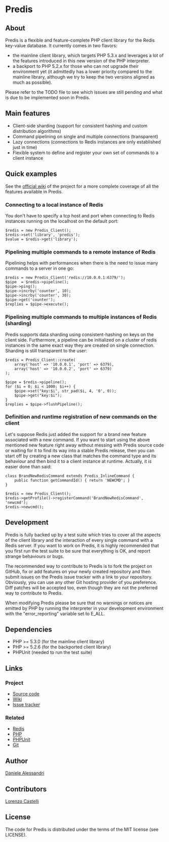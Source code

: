 # Predis #

## About ##

Predis is a flexible and feature-complete PHP client library for the Redis key-value 
database. It currently comes in two flavors:

 - the mainline client library, which targets PHP 5.3.x and leverages a lot of the 
   features introduced in this new version of the PHP interpreter.
 - a backport to PHP 5.2.x for those who can not upgrade their environment yet 
   (it admittedly has a lower priority compared to the mainline library, although we 
   try to keep the two versions aligned as much as possible).

Please refer to the TODO file to see which issues are still pending and what is due 
to be implemented soon in Predis.


## Main features ##

- Client-side sharding (support for consistent hashing and custom distribution algorithms)
- Command pipelining on single and multiple connections (transparent)
- Lazy connections (connections to Redis instances are only established just in time)
- Flexible system to define and register your own set of commands to a client instance


## Quick examples ##

See the [official wiki](http://wiki.github.com/nrk/predis) of the project for a more 
complete coverage of all the features available in Predis.

### Connecting to a local instance of Redis ###

You don't have to specify a tcp host and port when connecting to Redis instances 
running on the localhost on the default port:

    $redis = new Predis_Client();
    $redis->set('library', 'predis');
    $value = $redis->get('library');


### Pipelining multiple commands to a remote instance of Redis ##

Pipelining helps with performances when there is the need to issue many commands 
to a server in one go:

    $redis = new Predis_Client('redis://10.0.0.1:6379/');
    $pipe  = $redis->pipeline();
    $pipe->ping();
    $pipe->incrby('counter', 10);
    $pipe->incrby('counter', 30);
    $pipe->get('counter');
    $replies = $pipe->execute();


### Pipelining multiple commands to multiple instances of Redis (sharding) ##

Predis supports data sharding using consistent-hashing on keys on the client side. 
Furthermore, a pipeline can be initialized on a cluster of redis instances in the 
same exact way they are created on single connection. Sharding is still transparent 
to the user:

    $redis = Predis_Client::create(
        array('host' => '10.0.0.1', 'port' => 6379),
        array('host' => '10.0.0.2', 'port' => 6379)
    );

    $pipe = $redis->pipeline();
    for ($i = 0; $i < 1000; $i++) {
        $pipe->set("key:$i", str_pad($i, 4, '0', 0));
        $pipe->get("key:$i");
    }
    $replies = $pipe->flushPipeline();


### Definition and runtime registration of new commands on the client ###

Let's suppose Redis just added the support for a brand new feature associated 
with a new command. If you want to start using the above mentioned new feature 
right away without messing with Predis source code or waiting for it to find 
its way into a stable Predis release, then you can start off by creating a new 
class that matches the command type and its behaviour and then bind it to a 
client instance at runtime. Actually, it is easier done than said:

    class BrandNewRedisCommand extends Predis_InlineCommand {
        public function getCommandId() { return 'NEWCMD'; }
    }

    $redis = new Predis_Client();
    $redis->getProfile()->registerCommand('BrandNewRedisCommand', 'newcmd');
    $redis->newcmd();


## Development ##

Predis is fully backed up by a test suite which tries to cover all the aspects of the 
client library and the interaction of every single command with a Redis server. If you 
want to work on Predis, it is highly recommended that you first run the test suite to 
be sure that everything is OK, and report strange behaviours or bugs.

The recommended way to contribute to Predis is to fork the project on GitHub, fix or 
add features on your newly created repository and then submit issues on the Predis 
issue tracker with a link to your repository. Obviously, you can use any other Git 
hosting provider of you preference. Diff patches will be accepted too, even though 
they are not the preferred way to contribute to Predis.

When modifying Predis please be sure that no warnings or notices are emitted by PHP 
by running the interpreter in your development environment with the "error_reporting"
variable set to E_ALL.


## Dependencies ##

- PHP >= 5.3.0 (for the mainline client library)
- PHP >= 5.2.6 (for the backported client library)
- PHPUnit (needed to run the test suite)

## Links ##

### Project ###
- [Source code](http://github.com/nrk/predis/)
- [Wiki](http://wiki.github.com/nrk/predis/)
- [Issue tracker](http://github.com/nrk/predis/issues)

### Related ###
- [Redis](http://code.google.com/p/redis/)
- [PHP](http://php.net/)
- [PHPUnit](http://www.phpunit.de/)
- [Git](http://git-scm.com/)

## Author ##

[Daniele Alessandri](mailto:suppakilla@gmail.com)

## Contributors ##

[Lorenzo Castelli](http://github.com/lcastelli)

## License ##

The code for Predis is distributed under the terms of the MIT license (see LICENSE).
